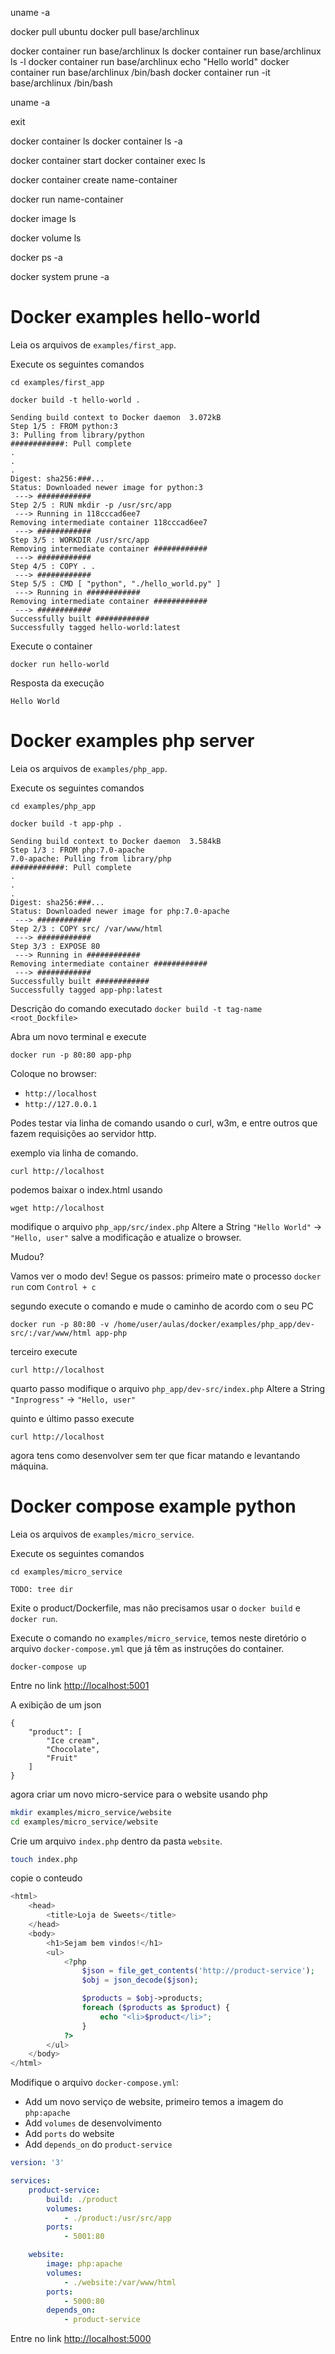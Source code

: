 uname -a

docker pull ubuntu
docker pull base/archlinux

docker container run base/archlinux ls
docker container run base/archlinux ls -l
docker container run base/archlinux echo "Hello world"
docker container run base/archlinux /bin/bash
docker container run -it base/archlinux /bin/bash

uname -a

exit

docker container ls
docker container ls -a

docker container start <CONTAINER ID>
docker container exec <CONTAINER ID> ls

docker container create name-container

docker run name-container

docker image ls

docker volume ls

docker ps -a

docker system prune -a

# Docker examples hello-world

Leia os arquivos de `examples/first_app`.

Execute os seguintes comandos

```
cd examples/first_app
```

```
docker build -t hello-world .
```

```
Sending build context to Docker daemon  3.072kB
Step 1/5 : FROM python:3
3: Pulling from library/python
############: Pull complete 
.
.
.
Digest: sha256:###...
Status: Downloaded newer image for python:3
 ---> ############
Step 2/5 : RUN mkdir -p /usr/src/app
 ---> Running in 118cccad6ee7
Removing intermediate container 118cccad6ee7
 ---> ############
Step 3/5 : WORKDIR /usr/src/app
Removing intermediate container ############
 ---> ############
Step 4/5 : COPY . .
 ---> ############
Step 5/5 : CMD [ "python", "./hello_world.py" ]
 ---> Running in ############
Removing intermediate container ############
 ---> ############
Successfully built ############
Successfully tagged hello-world:latest
```

Execute o container

```
docker run hello-world 
```

Resposta da execução

```
Hello World
```

# Docker examples php server

Leia os arquivos de `examples/php_app`.

Execute os seguintes comandos

```
cd examples/php_app
```

```
docker build -t app-php .
```

```
Sending build context to Docker daemon  3.584kB
Step 1/3 : FROM php:7.0-apache
7.0-apache: Pulling from library/php
############: Pull complete 
.
.
.
Digest: sha256:###...
Status: Downloaded newer image for php:7.0-apache
 ---> ############
Step 2/3 : COPY src/ /var/www/html
 ---> ############
Step 3/3 : EXPOSE 80
 ---> Running in ############
Removing intermediate container ############
 ---> ############
Successfully built ############
Successfully tagged app-php:latest
```

Descrição do comando executado
`docker build -t tag-name <root_Dockfile>`

Abra um novo terminal e execute
```
docker run -p 80:80 app-php
```

Coloque no browser:
 - `http://localhost`
 - `http://127.0.0.1`

Podes testar via linha de comando usando o curl, w3m, e entre outros que fazem
requisições ao servidor http.

exemplo via linha de comando.

```
curl http://localhost
```

podemos baixar o index.html usando

```
wget http://localhost
```

modifique o arquivo `php_app/src/index.php`
Altere a String `"Hello World"` -> `"Hello, user"`
salve a modificação e atualize o browser.

Mudou?

Vamos ver o modo dev!
Segue os passos:
primeiro mate o processo `docker run` com `Control + c`

segundo execute o comando e mude o caminho de acordo com o seu PC

```
docker run -p 80:80 -v /home/user/aulas/docker/examples/php_app/dev-src/:/var/www/html app-php
```

terceiro execute

```
curl http://localhost
```

quarto passo modifique o arquivo `php_app/dev-src/index.php`
Altere a String `"Inprogress"` -> `"Hello, user"`

quinto e último passo execute

```
curl http://localhost
```

agora tens como desenvolver sem ter que ficar matando e levantando máquina.

# Docker compose example python

Leia os arquivos de `examples/micro_service`.

Execute os seguintes comandos

```
cd examples/micro_service
```

`TODO: tree dir`

Exite o product/Dockerfile, mas não precisamos usar o `docker build` e `docker run`.

Execute o comando no `examples/micro_service`, temos neste diretório o arquivo
`docker-compose.yml` que já têm as instruções do container.


```
docker-compose up
```

Entre no link [http://localhost:5001](http://localhost:5001)

A exibição de um json

```
{
    "product": [
        "Ice cream",
        "Chocolate",
        "Fruit"
    ]
}
```

agora criar um novo micro-service para o website usando php

```bash
mkdir examples/micro_service/website
cd examples/micro_service/website
```

Crie um arquivo `index.php` dentro da pasta `website`.

```bash
touch index.php
```

copie o conteudo

```php
<html>
    <head>
        <title>Loja de Sweets</title>
    </head>
    <body>
        <h1>Sejam bem vindos!</h1>
        <ul>
            <?php
                $json = file_get_contents('http://product-service');
                $obj = json_decode($json);

                $products = $obj->products;
                foreach ($products as $product) {
                    echo "<li>$product</li>";
                }
            ?>
        </ul>
    </body>
</html>
```

Modifique o arquivo `docker-compose.yml`:
 - Add um novo serviço de website, primeiro temos a imagem do `php:apache`
 - Add `volumes` de desenvolvimento
 - Add `ports` do website
 - Add `depends_on` do `product-service`

```yaml
version: '3'

services:
    product-service:
        build: ./product
        volumes:
            - ./product:/usr/src/app
        ports:
            - 5001:80

    website:
        image: php:apache
        volumes:
            - ./website:/var/www/html
        ports:
            - 5000:80
        depends_on:
            - product-service
```

Entre no link [http://localhost:5000](http://localhost:5000)
